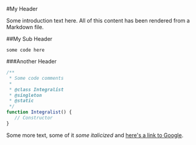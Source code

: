 #My Header

Some introduction text here. All of this content has been rendered from a Markdown file.

##My Sub Header

`some code here`

###Another Header

```js
/**
 * Some code comments
 *
 * @class Integralist
 * @singleton
 * @static
 */
function Integralist() {
   // Constructor
}

```

Some more text, some of it *some italicized* and [here's a link to Google](http://www.google.com/).